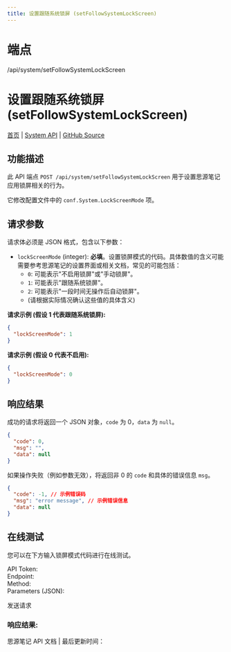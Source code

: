 ```yaml
---
title: 设置跟随系统锁屏 (setFollowSystemLockScreen)
---
```

# 端点

/api/system/setFollowSystemLockScreen

# 设置跟随系统锁屏 (setFollowSystemLockScreen)

[首页](../index.html) | [System API](index.html) | [GitHub Source](https://github.com/siyuan-note/siyuan/blob/master/kernel/api/system.go#L314)

## 功能描述

此 API 端点 `POST /api/system/setFollowSystemLockScreen` 用于设置思源笔记应用锁屏相关的行为。

它修改配置文件中的 `conf.System.LockScreenMode` 项。

## 请求参数

请求体必须是 JSON 格式，包含以下参数：

-   `lockScreenMode` (integer): **必填**。设置锁屏模式的代码。具体数值的含义可能需要参考思源笔记的设置界面或相关文档，常见的可能包括：
    -   `0`: 可能表示"不启用锁屏"或"手动锁屏"。
    -   `1`: 可能表示"跟随系统锁屏"。
    -   `2`: 可能表示"一段时间无操作后自动锁屏"。
    -   (请根据实际情况确认这些值的具体含义)

**请求示例 (假设 1 代表跟随系统锁屏):**

```json
{
  "lockScreenMode": 1
}
```

**请求示例 (假设 0 代表不启用):**

```json
{
  "lockScreenMode": 0
}
```

## 响应结果

成功的请求将返回一个 JSON 对象，`code` 为 0，`data` 为 `null`。

```json
{
  "code": 0,
  "msg": "",
  "data": null
}
```

如果操作失败（例如参数无效），将返回非 0 的 `code` 和具体的错误信息 `msg`。

```json
{
  "code": -1, // 示例错误码
  "msg": "error message", // 示例错误信息
  "data": null
}
```

## 在线测试

您可以在下方输入锁屏模式代码进行在线测试。

API Token:   
Endpoint:   
Method:   
Parameters (JSON):  
  
发送请求

### 响应结果:

思源笔记 API 文档 | 最后更新时间：

